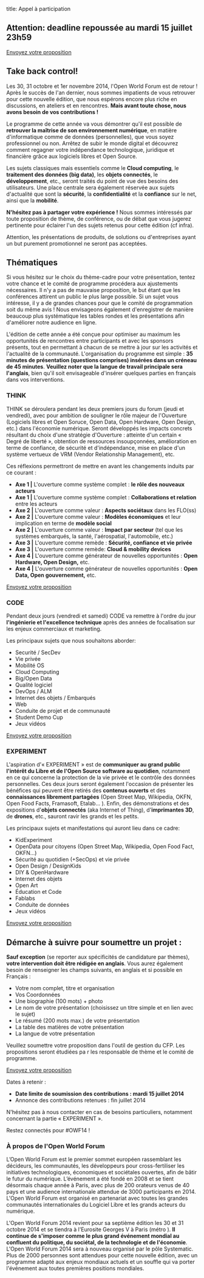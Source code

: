 title: Appel à participation

## **Attention: deadline repoussée au mardi 15 juillet 23h59**

<a class="btn btn-primary" href="http://cfp.openworldforum.org/submission/OWF2014 ">Envoyez votre proposition</a>


## Take back control! 


Les 30, 31 octobre et 1er novembre 2014, l'Open World Forum est de retour ! Après le succès de l'an dernier, nous sommes impatients de vous retrouver pour cette nouvelle édition, que nous espérons encore plus riche en discussions, en ateliers et en rencontres. **Mais avant toute chose, nous avons besoin de vos contributions !**

Le programme de cette année va vous démontrer qu'il est possible de **retrouver la maîtrise de son environnement numérique**, en matière d'informatique comme de données (personnelles), que vous soyez professionnel ou non. Arrêtez de subir le monde digital et découvrez comment regagner votre indépendance technologique, juridique et financière grâce aux logiciels libres et Open Source.

Les sujets classiques mais essentiels comme le **Cloud computing**, le **traitement des données (big data)**, les **objets connectés**, le **développement**, etc., seront traités du point de vue des besoins des utilisateurs. Une place centrale sera également réservée aux sujets d'actualité que sont la **sécurité**, la **confidentialité** et la **confiance** sur le net, ainsi que la **mobilité**.

**N'hésitez pas à partager votre expérience !** Nous sommes intéressés par toute proposition de thème, de conférence, ou de débat que vous jugerez pertinente pour éclairer l'un des sujets retenus pour cette édition (cf infra).

Attention, les présentations de produits, de solutions ou d'entreprises ayant un but purement promotionnel ne seront pas acceptées.

## Thématiques

Si vous hésitez sur le choix du thème-cadre pour votre présentation, tentez votre chance et le comité de programme procédera aux ajustements nécessaires. Il n'y a pas de mauvaise proposition, le but étant que les conférences attirent un public le plus large possible. Si un sujet vous intéresse, il y a de grandes chances pour que le comité de programmation soit du même avis ! Nous envisageons également d'enregistrer de manière beaucoup plus systématique les tables rondes et les présentations afin d'améliorer notre audience en ligne.

L'édition de cette année a été conçue pour optimiser au maximum les opportunités de rencontres entre participants et avec les sponsors présents, tout en permettant à chacun de se mettre à jour sur les activités et l'actualité de la communauté. L'organisation du programme est simple : **35 minutes de présentation (questions comprises) insérées dans un créneau de 45 minutes**. **Veuillez noter que la langue de travail principale sera l'anglais**, bien qu'il soit envisageable d'insérer quelques parties en français dans vos interventions.


### THINK

THINK se déroulera pendant les deux premiers jours du forum (jeudi et vendredi), avec pour ambition de souligner le rôle majeur de l'Ouverture (Logiciels libres et Open Soruce, Open Data, Open Hardware, Open Design, etc.) dans l'économie numérique. Seront développés les impacts concrets résultant du choix d'une stratégie d'Ouverture : atteinte d'un certain « Degré de liberté », obtention de ressources insoupçonnées, amélioration en terme de confiance, de sécurité et d'indépendance, mise en place d'un système vertueux de VRM (Vendor Relationship Management), etc.

Ces réflexions permettront de mettre en avant les changements induits par ce courant :

* **Axe 1 |** L'ouverture comme système complet : **le rôle des nouveaux acteurs**
* **Axe 1 |** L'ouverture comme système complet : **Collaborations et relation** entre les acteurs
* **Axe 2 |** L'ouverture comme valeur : **Aspects sociétaux** dans les FLO(ss)
* **Axe 2 |** L'ouverture comme valeur : **Modèles économiques** et leur implication en terme de **modèle social**
* **Axe 2 |** L'ouverture comme valeur : **Impact par secteur** (tel que les systèmes embarqués, la santé, l'aérospatial, l'automobile, etc.)
* **Axe 3 |** L'ouverture comme remède : **Sécurité, confiance et vie privée**
* **Axe 3 |** L'ouverture comme remède: **Cloud & mobility devices**
* **Axe 4 |** L'ouverture comme générateur de nouvelles opportunités : **Open Hardware, Open Design,** etc.
* **Axe 4 |** L'ouverture comme générateur de nouvelles opportunités : **Open Data, Open gouvernement,** etc.

<a class="btn btn-primary" href="http://cfp.openworldforum.org/submission/OWF2014 ">Envoyez votre proposition</a>


### CODE

Pendant deux jours (vendredi et samedi) CODE va remettre à l'ordre du jour **l'ingénierie et l'excellence technique** après des années de focalisation sur les enjeux commerciaux et marketing.

Les principaux sujets que nous souhaitons aborder:

* Securité / SecDev
* Vie privée
* Mobilité OS
* Cloud Computing
* Big/Open Data
* Qualité logiciel
* DevOps / ALM
* Internet des objets / Embarqués
* Web
* Conduite de projet et de communauté
* Student Demo Cup
* Jeux vidéos

<a class="btn btn-primary" href="http://cfp.openworldforum.org/submission/OWF2014 ">Envoyez votre proposition</a>


### EXPERIMENT

L'aspiration d'« EXPERIMENT » est de **communiquer au grand public l'intérêt du Libre et de l'Open Source software au quotidien**, notamment en ce qui concerne la protection de la vie privée et le contrôle des données personnelles. Ces deux jours seront également l'occasion de présenter les bénéfices qui peuvent être retirés des **contenus ouverts** et des **connaissances librement partagées** (Open Street Map, Wikipedia, OKFN, Open Food Facts, Framasoft, Etalab… ). Enfin, des démonstrations et des expositions d'**objets connectés** (aka Internet of Thing), d'**imprimantes 3D**, de **drones**, etc., sauront ravir les grands et les petits.

Les principaux sujets et manifestations qui auront lieu dans ce cadre:

* KidExperiment
* OpenData pour citoyens (Open Street Map, Wikipedia, Open Food Fact, OKFN...)
* Sécurité au quotidien (+SecOps) et vie privée
* Open Design / DesignKids
* DIY & OpenHardware
* Internet des objets
* Open Art
* Éducation et Code
* Fablabs
* Conduite de données
* Jeux vidéos

<a class="btn btn-primary" href="http://cfp.openworldforum.org/submission/OWF2014 ">Envoyez votre proposition</a>


## Démarche à suivre pour soumettre un projet :

**Sauf exception** (se reporter aux spécificités de candidature par thèmes), **votre intervention doit être rédigée en anglais**. Vous aurez également besoin de renseigner les champs suivants, en anglais et si possible en Français :

* Votre nom complet, titre et organisation
* Vos Coordonnées
* Une biographie (100 mots) + photo
* Le nom de votre présentation (choisissez un titre simple et en lien avec le sujet)
* Le résumé (200 mots max.) de votre présentation
* La table des matières de votre présentation
* La langue de votre présentation

Veuillez soumettre votre proposition dans l'outil de gestion du CFP. Les propositions seront étudiées pa r les responsable de thème et le comité de programme.

<a class="btn btn-primary" href="http://cfp.openworldforum.org/submission/OWF2014 ">Envoyez votre proposition</a>

Dates à retenir :

* **Date limite de soumission des contributions : mardi 15 juillet 2014**
* Annonce des contributions retenues : fin juillet 2014

N'hésitez pas à nous contacter en cas de besoins particuliers, notamment concernant la partie « EXPERIMENT ». 

Restez connectés pour #OWF14 !

### À propos de l'Open World Forum

L’Open World Forum est le premier sommet européen rassemblant les décideurs, les communautés, les développeurs pour cross-fertiliser les initiatives technologiques, économiques et sociétales ouvertes, afin de bâtir le futur du numérique. L’événement a été fondé en 2008 et se tient désormais chaque année à Paris, avec plus de 200 orateurs venus de 40 pays et une audience internationale attendue de 3000 participants en 2014. L'Open World Forum est organisé en partenariat avec toutes les grandes communautés internationales du Logiciel Libre et les grands acteurs du numérique.

L'Open World Forum 2014 revient pour sa septième édition les 30 et 31 octobre 2014 et se tiendra à l'Eurosite Georges V à Paris (métro ). **Il continue de s'imposer comme le plus grand événement mondial au confluent du politique, du sociétal, de la technologie et de l'économie**. L'Open World Forum 2014 sera à nouveau organisé par le pôle Systematic. Plus de 2000 personnes sont attendues pour cette nouvelle édition, avec  un programme adapté aux enjeux mondiaux actuels et un souffle qui va porter l'événement aux toutes premières positions mondiales.
